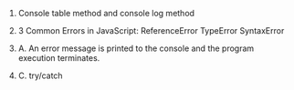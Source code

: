 1) Console table method and console log method

2) 3 Common Errors in JavaScript:
      ReferenceError
      TypeError
      SyntaxError

3) A. An error message is printed to the console and the program execution terminates.

4) C. try/catch
